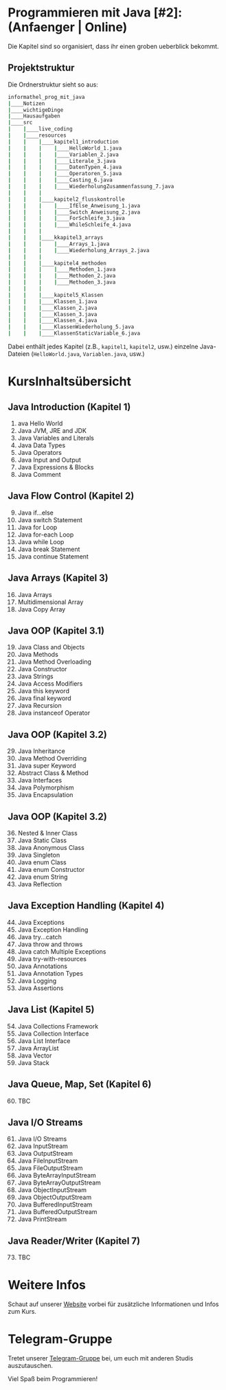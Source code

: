 # Programmieren mit Java [#2]: (Anfaenger | Online)

Die Kapitel sind so organisiert, dass ihr einen groben ueberblick bekommt.

## Projektstruktur

Die Ordnerstruktur sieht so aus:

```bash
informathel_prog_mit_java
|____Notizen
|____wichtigeDinge
|____Hausaufgaben
|____src
|    |____live_coding
|    |____resources
|    |    |____kapitel1_introduction
|    |    |    |____HelloWorld_1.java
|    |    |    |____Variablen_2.java
|    |    |    |____Literale_3.java
|    |    |    |____DatenTypen_4.java
|    |    |    |____Operatoren_5.java
|    |    |    |____Casting_6.java
|    |    |    |____WiederholungZusammenfassung_7.java
|    |    |
|    |    |____kapitel2_flusskontrolle
|    |    |    |____IfElse_Anweisung_1.java
|    |    |    |____Switch_Anweisung_2.java
|    |    |    |____ForSchleife_3.java
|    |    |    |____WhileSchleife_4.java
|    |    |
|    |    |____kkapitel3_arrays
|    |    |    |____Arrays_1.java
|    |    |    |____Wiederholung_Arrays_2.java
|    |    |
|    |    |____kapitel4_methoden
|    |    |    |____Methoden_1.java
|    |    |    |____Methoden_2.java
|    |    |    |____Methoden_3.java
|    |    |
|    |    |____kapitel5_Klassen
|    |    |____Klassen_1.java
|    |    |____Klassen_2.java
|    |    |____Klassen_3.java
|    |    |____Klassen_4.java
|    |    |____KlassenWiederholung_5.java
|    |    |____KlassenStaticVariable_6.java
```

Dabei enthält jedes Kapitel (z.B., `kapitel1`, `kapitel2`, usw.) einzelne Java-Dateien (`HelloWorld.java`, `Variablen.java`, usw.)


# KursInhaltsübersicht
## Java Introduction (Kapitel 1)
01. ava Hello World
02. Java JVM, JRE and JDK
03. Java Variables and Literals
04. Java Data Types
05. Java Operators
06. Java Input and Output
07. Java Expressions & Blocks
08. Java Comment

## Java Flow Control (Kapitel 2)
09. Java if...else
10. Java switch Statement
11. Java for Loop
12. Java for-each Loop
13. Java while Loop
14. Java break Statement
15. Java continue Statement

## Java Arrays (Kapitel 3)
16. Java Arrays
17. Multidimensional Array
18. Java Copy Array

## Java OOP (Kapitel 3.1)
19. Java Class and Objects
20. Java Methods
21. Java Method Overloading
22. Java Constructor
23. Java Strings
24. Java Access Modifiers
25. Java this keyword
26. Java final keyword
27. Java Recursion
28. Java instanceof Operator

## Java OOP (Kapitel 3.2)
29. Java Inheritance
30. Java Method Overriding
31. Java super Keyword
32. Abstract Class & Method
33. Java Interfaces
34. Java Polymorphism
35. Java Encapsulation

## Java OOP (Kapitel 3.2)
36. Nested & Inner Class
37. Java Static Class
38. Java Anonymous Class
39. Java Singleton
40. Java enum Class
41. Java enum Constructor
42. Java enum String
43. Java Reflection

## Java Exception Handling (Kapitel 4)
44. Java Exceptions
45. Java Exception Handling
46. Java try...catch
47. Java throw and throws
48. Java catch Multiple Exceptions
49. Java try-with-resources
50. Java Annotations
51. Java Annotation Types
52. Java Logging
53. Java Assertions

## Java List (Kapitel 5)
54. Java Collections Framework
55. Java Collection Interface
56. Java List Interface
57. Java ArrayList
58. Java Vector
59. Java Stack

## Java Queue, Map, Set (Kapitel 6)
60. TBC

## Java I/O Streams
61. Java I/O Streams
62. Java InputStream
63. Java OutputStream
64. Java FileInputStream
65. Java FileOutputStream
66. Java ByteArrayInputStream
67. Java ByteArrayOutputStream
68. Java ObjectInputStream
69. Java ObjectOutputStream
70. Java BufferedInputStream
71. Java BufferedOutputStream
72. Java PrintStream

## Java Reader/Writer (Kapitel 7)
73. TBC


# Weitere Infos

Schaut auf unserer [Website](https://www.informathek.com/laufende_kurse/informatik_kurse/uni/java2/java_2_generell.html) vorbei für zusätzliche Informationen und Infos zum Kurs.

# Telegram-Gruppe

Tretet unserer [Telegram-Gruppe](https://t.me/infor_mathe_k/575) bei, um euch mit anderen Studis auszutauschen.

Viel Spaß beim Programmieren!

